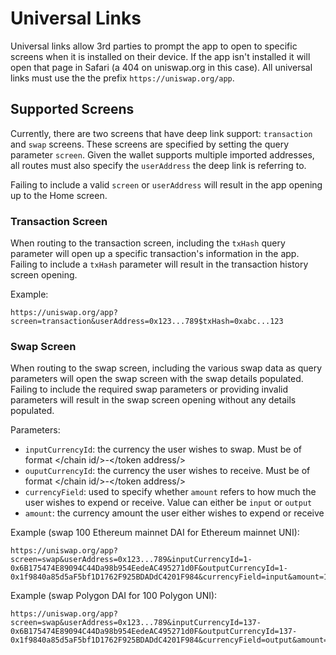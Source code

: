 # Universal Links

Universal links allow 3rd parties to prompt the app to open to specific screens when it is installed on their device. If the app isn't installed it will open that page in Safari (a 404 on uniswap.org in this case). All universal links must use the the prefix `https://uniswap.org/app`.

## Supported Screens

Currently, there are two screens that have deep link support: `transaction` and `swap` screens. These screens are specified by setting the query parameter `screen`. Given the wallet supports multiple imported addresses, all routes must also specify the `userAddress` the deep link is referring to.

Failing to include a valid `screen` or `userAddress` will result in the app opening up to the Home screen.

### Transaction Screen

When routing to the transaction screen, including the `txHash` query parameter will open up a specific transaction's information in the app. Failing to include a `txHash` parameter will result in the transaction history screen opening.

Example:

```
https://uniswap.org/app?screen=transaction&userAddress=0x123...789$txHash=0xabc...123
```

### Swap Screen

When routing to the swap screen, including the various swap data as query parameters will open the swap screen with the swap details populated. Failing to include the required swap parameters or providing invalid parameters will result in the swap screen opening without any details populated.

Parameters:

- `inputCurrencyId`: the currency the user wishes to swap. Must be of format </chain id/>-</token address/>
- `ouputCurrencyId`: the currency the user wishes to receive. Must be of format </chain id/>-</token address/>
- `currencyField`: used to specify whether `amount` refers to how much the user wishes to expend or receive. Value can either be `input` or `output`
- `amount`: the currency amount the user either wishes to expend or receive

Example (swap 100 Ethereum mainnet DAI for Ethereum mainnet UNI):

```
https://uniswap.org/app?screen=swap&userAddress=0x123...789&inputCurrencyId=1-0x6B175474E89094C44Da98b954EedeAC495271d0F&outputCurrencyId=1-0x1f9840a85d5aF5bf1D1762F925BDADdC4201F984&currencyField=input&amount=100
```

Example (swap Polygon DAI for 100 Polygon UNI):

```
https://uniswap.org/app?screen=swap&userAddress=0x123...789&inputCurrencyId=137-0x6B175474E89094C44Da98b954EedeAC495271d0F&outputCurrencyId=137-0x1f9840a85d5aF5bf1D1762F925BDADdC4201F984&currencyField=output&amount=100
```

